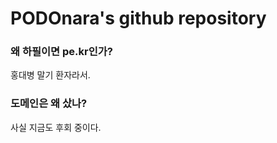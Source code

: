 PODOnara's github repository
============================

### 왜 하필이면 pe.kr인가?
홍대병 말기 환자라서.

### 도메인은 왜 샀나?
사실 지금도 후회 중이다.
